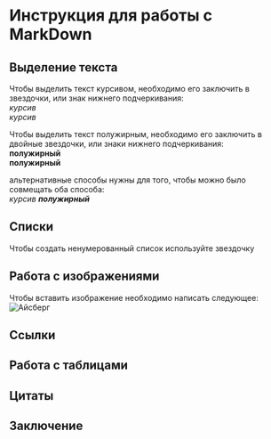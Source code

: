 # Инструкция для работы с MarkDown

## Выделение текста

Чтобы выделить текст курсивом, необходимо его заключить в звездочки, или знак нижнего подчеркивания:   
 *курсив*  
 _курсив_  

 Чтобы выделить текст полужирным, необходимо его заключить в двойные звездочки, или знаки нижнего подчеркивания:      
**полужирный**  
__полужирный__   

альтернативные способы нужны для того, чтобы можно было совмещать оба способа:  
_курсив **полужирный**_


## Списки

Чтобы создать ненумерованный список используйте звездочку

## Работа с изображениями

Чтобы вставить изображение необходимо написать следующее:
![Айсберг](original.jpg)

## Ссылки

## Работа с таблицами

## Цитаты

## Заключение